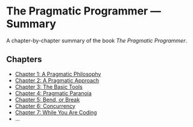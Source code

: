 # The Pragmatic Programmer — Summary

A chapter-by-chapter summary of the book *The Pragmatic Programmer*.

## Chapters

- [Chapter 1: A Pragmatic Philosophy](./chapter-1.md)
- [Chapter 2: A Pragmatic Approach](./chapter-2.md)
- [Chapter 3: The Basic Tools](./chapter-3.md)
- [Chapter 4: Pragmatic Paranoia](./chapter-4.md)
- [Chapter 5: Bend, or Break](./chapter-5.md)
- [Chapter 6: Concurrency](./chapter-6.md)
- [Chapter 7: While You Are Coding](./chapter-7.md)
- ...
